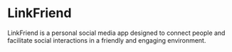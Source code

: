 # LinkFriend

LinkFriend is a personal social media app designed to connect people and facilitate social interactions in a friendly and engaging environment.

